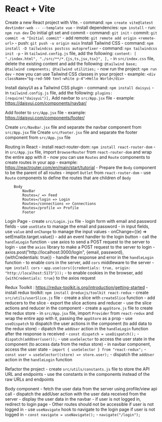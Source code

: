 # React + Vite

Create a new React project with Vite.
    - command: `npm create vite@latest devtinder-web -- --template vue`
    - install dependencies: `npm install`
    - run: `npm run dev`
Do initial git set and commit
    - command: `git init`
    - commit: `git commit -m "Initial commit"`
    - add remote: `git remote add origin <remote-url>`
    - push: `git push -u origin main`
Install Tailwind CSS
    - command: `npm install -D tailwindcss postcss autoprefixer`
    - command: `npx tailwindcss init -p`
    - in `tailwind.config.js` file, add the following:
        ```
        content: [
            "./index.html",
            "./src/**/*.{js,ts,jsx,tsx}",
        ],
        ```
    - in `src/index.css` file, delete the existing content and add the following:
        ```
        @tailwind base;
        @tailwind components;
        @tailwind utilities;
        ```
    - now run the project: `npm run dev`
    - now you can use Tailwind CSS classes in your project
        - example: `<div className="bg-red-500 text-white p-4">Hello World</div>`

Install daisyUI as a Tailwind CSS plugin
    - command: `npm install daisyui`
    - in `tailwind.config.js` file, add the following:
        ```
        plugins: [require("daisyui")],
        ```
Add navbar to `src/App.jsx` file
    - example: https://daisyui.com/components/navbar/

Add footer to `src/App.jsx` file
    - example: https://daisyui.com/components/footer/

Create `src/NavBar.jsx` file and separate the navbar component from `src/App.jsx` file
Create `src/Footer.jsx` file and separate the footer component from `src/App.jsx` file

Routing in React
    - install react-router-dom: `npm install react-router-dom`
    - in `src/App.jsx` file, import `BrowserRouter` from `react-router-dom` and wrap the entire app with it
    - now you can use `Routes` and `Route` components to create routes in your app
        - example: https://reactrouter.com/en/main/start/tutorial
    - Prepare the `Body` component to be the parent of all routes
        - import `Outlet` from `react-router-dom`
        - use `Route` components to define the routes that are children of `Body`

        Body
            NavBar
            Routes=/ => Feed
            Routes=/login => Login
            Routes=/connections => Connections
            Routes=/profile => Profile
            Footer
    
Login Page
    - create `src/Login.jsx` file
    - login form with email and password fields
        - use `useState` to manage the email and password
        - in input fields, use `value` and `onChange` to manage the input values
        - onChange={(e) => setEmail(e.target.value)}
        - add an event handler to the login button
        - call the `handleLogin` function
    - use axios to send a POST request to the server to login
    - use the `axios` library to make a POST request to the server to login
    - axios.post("http://localhost:3000/login", {email, password}, {withCredentials: true})
    - handle the response and error in the `handleLogin` function
    - to enable cors in the server, add `cors` middleware to the server
        - `npm install cors`
        - `app.use(cors({credentials: true, origin: "http://localhost:5173"}));`
    - to enable cookies in the browser, add `{withCredentials: true}` to the axios request

Redux Toolkit : https://redux-toolkit.js.org/introduction/getting-started
    - install redux toolkit: `npm install @reduxjs/toolkit react-redux`
    - create `src/utils/userSlice.js` file
    - create a slice with `createSlice` function
    - add reducers to the slice
    - export the slice actions and reducer
    - use the slice actions and reducer in the component
    - create a `appStore.js` file to create the redux store
    - in `src/App.jsx` file, import `Provider` from `react-redux` and wrap the entire app with it, passing the `appStore` as a prop
    - use `useDispatch` to dispatch the user actions in the component (to add data to the redux store)
        - dipatch the `addUser` action in the `handleLogin` function after the response is received
        - `const dispatch = useDispatch();`
        - `dispatch(addUser(user));`
    - use `useSelector` to access the user state in the component (to access data from the redux store)
        - in navbar component, access the user state
            - `import { useSelector } from "react-redux";`
        - `const user = useSelector((store) => store.user);`
    - dispatch the `addUser` action in the `handleLogin` function

Refactor the project
    - create `src/utils/constants.js` file to store the API URL and endpoints
    - use the constants in the components instead of the raw URLs and endpoints

Body component
    - fetch the user data from the server using profile/view api call
    - dispatch the addUser action with the user data received from the server
    - display the user data in the navbar
    - if user is not logged in, redirect to login page
    - Other routes should not be accessible if user is not logged in
    - use `useNavigate` hook to navigate to the login page if user is not logged in
        - `const navigate = useNavigate();`
        - `navigate("/login");`
